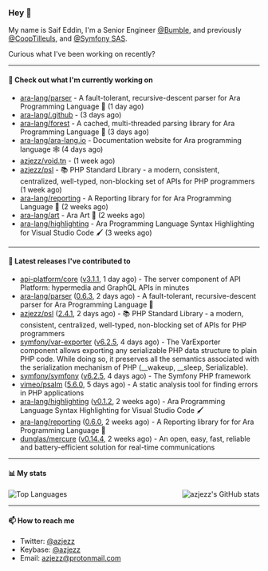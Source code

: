 ### Hey 👋

My name is Saif Eddin, I'm a Senior Engineer [@Bumble](https://bumble.com/), and previously [@CoopTilleuls](https://les-tilleuls.coop/en), and [@Symfony SAS](https://symfony.com). 

Curious what I've been working on recently?

---

#### 👷 Check out what I'm currently working on

- [ara-lang/parser](https://github.com/ara-lang/parser) - A fault-tolerant, recursive-descent parser for Ara Programming Language 🌲 (1 day ago)
- [ara-lang/.github](https://github.com/ara-lang/.github) -  (3 days ago)
- [ara-lang/forest](https://github.com/ara-lang/forest) - A cached, multi-threaded parsing library for Ara Programming Language 🍃 (3 days ago)
- [ara-lang/ara-lang.io](https://github.com/ara-lang/ara-lang.io) - Documentation website for Ara programming language 🕸 (4 days ago)
- [azjezz/void.tn](https://github.com/azjezz/void.tn) -  (1 week ago)
- [azjezz/psl](https://github.com/azjezz/psl) - 📚 PHP Standard Library - a modern, consistent, centralized, well-typed, non-blocking set of APIs for PHP programmers (1 week ago)
- [ara-lang/reporting](https://github.com/ara-lang/reporting) - A Reporting library for for Ara Programming Language 📃 (2 weeks ago)
- [ara-lang/art](https://github.com/ara-lang/art) - Ara Art 🎨 (2 weeks ago)
- [ara-lang/highlighting](https://github.com/ara-lang/highlighting) - Ara Programming Language Syntax Highlighting for Visual Studio Code 🖌 (3 weeks ago)

---

#### 🔭 Latest releases I've contributed to

- [api-platform/core](https://github.com/api-platform/core) ([v3.1.1](https://github.com/api-platform/core/releases/tag/v3.1.1), 1 day ago) - The server component of API Platform: hypermedia and GraphQL APIs in minutes
- [ara-lang/parser](https://github.com/ara-lang/parser) ([0.6.3](https://github.com/ara-lang/parser/releases/tag/0.6.3), 2 days ago) - A fault-tolerant, recursive-descent parser for Ara Programming Language 🌲
- [azjezz/psl](https://github.com/azjezz/psl) ([2.4.1](https://github.com/azjezz/psl/releases/tag/2.4.1), 2 days ago) - 📚 PHP Standard Library - a modern, consistent, centralized, well-typed, non-blocking set of APIs for PHP programmers
- [symfony/var-exporter](https://github.com/symfony/var-exporter) ([v6.2.5](https://github.com/symfony/var-exporter/releases/tag/v6.2.5), 4 days ago) - The VarExporter component allows exporting any serializable PHP data structure to plain PHP code. While doing so, it preserves all the semantics associated with the serialization mechanism of PHP (__wakeup, __sleep, Serializable).
- [symfony/symfony](https://github.com/symfony/symfony) ([v6.2.5](https://github.com/symfony/symfony/releases/tag/v6.2.5), 4 days ago) - The Symfony PHP framework
- [vimeo/psalm](https://github.com/vimeo/psalm) ([5.6.0](https://github.com/vimeo/psalm/releases/tag/5.6.0), 5 days ago) - A static analysis tool for finding errors in PHP applications
- [ara-lang/highlighting](https://github.com/ara-lang/highlighting) ([v0.1.2](https://github.com/ara-lang/highlighting/releases/tag/v0.1.2), 2 weeks ago) - Ara Programming Language Syntax Highlighting for Visual Studio Code 🖌
- [ara-lang/reporting](https://github.com/ara-lang/reporting) ([0.6.0](https://github.com/ara-lang/reporting/releases/tag/0.6.0), 2 weeks ago) - A Reporting library for for Ara Programming Language 📃
- [dunglas/mercure](https://github.com/dunglas/mercure) ([v0.14.4](https://github.com/dunglas/mercure/releases/tag/v0.14.4), 2 weeks ago) - An open, easy, fast, reliable and battery-efficient solution for real-time communications

---

#### 📊 My stats

<img align="right" alt="azjezz's GitHub stats" src="https://github-readme-stats.vercel.app/api?username=azjezz&count_private=1&show_icons=true&" />

![Top Languages](https://github-readme-stats.vercel.app/api/top-langs/?username=azjezz)

---

#### 📫 How to reach me

- Twitter: [@azjezz](https://twitter.com/azjezz)
- Keybase: [@azjezz](https://keybase.io/azjezz)
- Email: [azjezz@protonmail.com](mailto://azjezz@protonmail.com)
